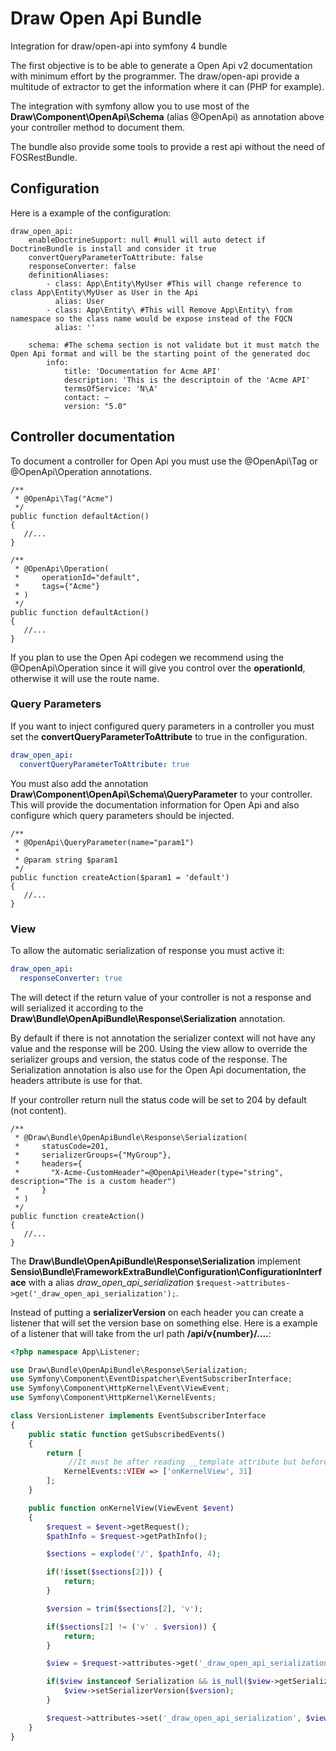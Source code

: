 # Draw Open Api Bundle
Integration for draw/open-api into symfony 4 bundle

The first objective is to be able to generate a Open Api v2 documentation with minimum effort by the programmer.
The draw/open-api provide a multitude of extractor to get the information where it can (PHP for example).

The integration with symfony allow you to use most of the **Draw\Component\OpenApi\Schema** (alias @OpenApi) as annotation above 
your controller method to document them.

The bundle also provide some tools to provide a rest api without the need of FOSRestBundle.

## Configuration

Here is a example of the configuration:

```
draw_open_api: 
    enableDoctrineSupport: null #null will auto detect if DoctrineBundle is install and consider it true
    convertQueryParameterToAttribute: false
    responseConverter: false
    definitionAliases:
        - class: App\Entity\MyUser #This will change reference to class App\Entity\MyUser as User in the Api
          alias: User
        - class: App\Entity\ #This will Remove App\Entity\ from namespace so the class name would be expose instead of the FQCN
          alias: ''
        
    schema: #The schema section is not validate but it must match the Open Api format and will be the starting point of the generated doc
        info:
            title: 'Documentation for Acme API'
            description: 'This is the descriptoin of the 'Acme API'
            termsOfService: 'N\A'
            contact: ~
            version: "5.0"
```

## Controller documentation

To document a controller for Open Api you must use the @OpenApi\Tag or @OpenApi\Operation annotations.

```
/**
 * @OpenApi\Tag("Acme")
 */
public function defaultAction()
{
   //...
}
```

```
/**
 * @OpenApi\Operation(
 *     operationId="default",
 *     tags={"Acme"}
 * )
 */
public function defaultAction()
{
   //...
}
```

If you plan to use the Open Api codegen we recommend using the @OpenApi\Operation since it will give you control
over the **operationId**, otherwise it will use the route name.

### Query Parameters

If you want to inject configured query parameters in a controller you must set the **convertQueryParameterToAttribute**
to true in the configuration.

````YAML
draw_open_api:
  convertQueryParameterToAttribute: true
````

You must also add the annotation **Draw\Component\OpenApi\Schema\QueryParameter** to your controller. This will provide the documentation
information for Open Api and also configure which query parameters should be injected.

```
/**
 * @OpenApi\QueryParameter(name="param1")
 *
 * @param string $param1
 */
public function createAction($param1 = 'default')
{
   //...
}
```

### View

To allow the automatic serialization of response you must active it:

````YAML
draw_open_api:
  responseConverter: true
````

The will detect if the return value of your controller is not a response and will serialized it according
to the **Draw\Bundle\OpenApiBundle\Response\Serialization** annotation.

By default if there is not annotation the serializer context will not have any value and the response will be 200.
Using the view allow to override the serializer groups and version, the status code of the response.
The Serialization annotation is also use for the Open Api documentation, the headers attribute is use for that.

If your controller return null the status code will be set to 204 by default (not content).

```
/**
 * @Draw\Bundle\OpenApiBundle\Response\Serialization(
 *     statusCode=201,
 *     serializerGroups={"MyGroup"},
 *     headers={
 *       "X-Acme-CustomHeader"=@OpenApi\Header(type="string", description="The is a custom header")
 *     }
 * )
 */
public function createAction()
{
   //...
}
```

The **Draw\Bundle\OpenApiBundle\Response\Serialization** implement **Sensio\Bundle\FrameworkExtraBundle\Configuration\ConfigurationInterface**
with a alias *draw_open_api_serialization* ```$request->attributes->get('_draw_open_api_serialization');```.

Instead of putting a **serializerVersion** on each header you can create a listener that will set the
version base on something else. Here is a example of a listener that will take from the url path
**/api/v{number}/....**:

```PHP
<?php namespace App\Listener;

use Draw\Bundle\OpenApiBundle\Response\Serialization;
use Symfony\Component\EventDispatcher\EventSubscriberInterface;
use Symfony\Component\HttpKernel\Event\ViewEvent;
use Symfony\Component\HttpKernel\KernelEvents;

class VersionListener implements EventSubscriberInterface
{
    public static function getSubscribedEvents()
    {
        return [
             //It must be after reading __template attribute but before the serializer listener pass
            KernelEvents::VIEW => ['onKernelView', 31] 
        ];
    }

    public function onKernelView(ViewEvent $event)
    {
        $request = $event->getRequest();
        $pathInfo = $request->getPathInfo();

        $sections = explode('/', $pathInfo, 4);

        if(!isset($sections[2])) {
            return;
        }

        $version = trim($sections[2], 'v');

        if($sections[2] != ('v' . $version)) {
            return;
        }

        $view = $request->attributes->get('_draw_open_api_serialization', new Serialization([]));

        if($view instanceof Serialization && is_null($view->getSerializerVersion())) {
            $view->setSerializerVersion($version);
        }

        $request->attributes->set('_draw_open_api_serialization', $view);
    }
}
```